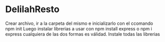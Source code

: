 # DelilahResto
Crear archivo, ir a la carpeta del mismo e inicializarlo con el ccomando	
npm init
Luego instalar librerias a usar con
npm install express  o npm i express 
cualquiera de las dos formas es válidad.
Instale todas las librerias
